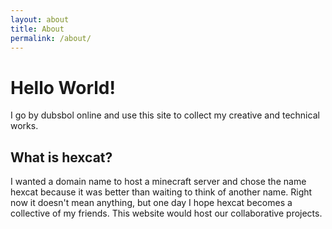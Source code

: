 ```yaml
---
layout: about
title: About
permalink: /about/
---
```

# Hello World!

I go by dubsbol online and use this site to collect my creative and technical works.

## What is hexcat?

I wanted a domain name to host a minecraft server and chose the name hexcat because it was better than waiting to think of another name.
Right now it doesn't mean anything, but one day I hope hexcat becomes a collective of my friends. This website would host our collaborative projects.
